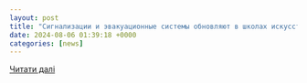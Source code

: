 ```yaml
---
layout: post
title: "Сигнализации и эвакуационные системы обновляют в школах искусств Иркутска"
date: 2024-08-06 01:39:18 +0000
categories: [news]
---
```


[Читати далі](https://nts-tv.ru/events/92540/)

